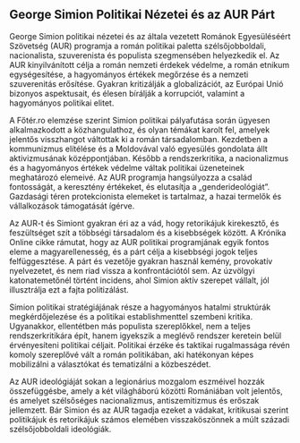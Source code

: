 ## George Simion Politikai Nézetei és az AUR Párt

George Simion politikai nézetei és az általa vezetett Románok Egyesüléséért Szövetség (AUR) programja a román politikai paletta szélsőjobboldali, nacionalista, szuverenista és populista szegmensében helyezkedik el. Az AUR kinyilvánított célja a román nemzeti érdekek védelme, a román etnikum egységesítése, a hagyományos értékek megőrzése és a nemzeti szuverenitás erősítése. Gyakran kritizálják a globalizációt, az Európai Unió bizonyos aspektusait, és élesen bírálják a korrupciót, valamint a hagyományos politikai elitet.

A Főtér.ro elemzése szerint Simion politikai pályafutása során ügyesen alkalmazkodott a közhangulathoz, és olyan témákat karolt fel, amelyek jelentős visszhangot váltottak ki a román társadalomban. Kezdetben a kommunizmus elítélése és a Moldovával való egyesülés gondolata állt aktivizmusának középpontjában. Később a rendszerkritika, a nacionalizmus és a hagyományos értékek védelme váltak politikai üzeneteinek meghatározó elemeivé. Az AUR programja hangsúlyozza a család fontosságát, a keresztény értékeket, és elutasítja a „genderideológiát”. Gazdasági téren protekcionista elemeket is tartalmaz, a hazai termelők és vállalkozások támogatását ígérve.

Az AUR-t és Simiont gyakran éri az a vád, hogy retorikájuk kirekesztő, és feszültséget szít a többségi társadalom és a kisebbségek között. A Krónika Online cikke rámutat, hogy az AUR politikai programjának egyik fontos eleme a magyarellenesség, és a párt célja a kisebbségi jogok teljes felfüggesztése. A párt és vezetője gyakran használ kemény, provokatív nyelvezetet, és nem riad vissza a konfrontációtól sem. Az úzvölgyi katonatemetőnél történt incidens, ahol Simion aktív szerepet vállalt, jól illusztrálja ezt a fajta politizálást.

Simion politikai stratégiájának része a hagyományos hatalmi struktúrák megkérdőjelezése és a politikai establishmenttel szembeni kritika. Ugyanakkor, ellentétben más populista szereplőkkel, nem a teljes rendszerkritikára épít, hanem igyekszik a meglévő rendszer keretein belül érvényesíteni politikai céljait. Politikai érzéke és taktikai rugalmassága révén komoly szereplővé vált a román politikában, aki hatékonyan képes mobilizálni a választókat és tematizálni a közbeszédet.

Az AUR ideológiáját sokan a legionárius mozgalom eszméivel hozzák összefüggésbe, amely a két világháború közötti Romániában volt jelentős, és amelyet szélsőséges nacionalizmus, antiszemitizmus és erőszak jellemzett. Bár Simion és az AUR tagadja ezeket a vádakat, kritikusai szerint politikájuk és retorikájuk számos elemében visszaköszönnek a múlt századi szélsőjobboldali ideológiák.
